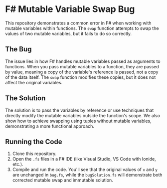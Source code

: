 # F# Mutable Variable Swap Bug

This repository demonstrates a common error in F# when working with mutable variables within functions. The `swap` function attempts to swap the values of two mutable variables, but it fails to do so correctly.

## The Bug

The issue lies in how F# handles mutable variables passed as arguments to functions.  When you pass mutable variables to a function, they are passed by value, meaning a copy of the variable's reference is passed, not a copy of the data itself. The `swap` function modifies these copies, but it does not affect the original variables. 

## The Solution

The solution is to pass the variables by reference or use techniques that directly modify the mutable variables outside the function's scope.  We also show how to achieve swapping using tuples without mutable variables, demonstrating a more functional approach. 

## Running the Code

1. Clone this repository.
2. Open the `.fs` files in a F# IDE (like Visual Studio, VS Code with Ionide, etc.).
3. Compile and run the code. You'll see that the original values of `x` and `y` are unchanged in `bug.fs`, while the `bugSolution.fs` will demonstrate both corrected mutable swap and immutable solution.